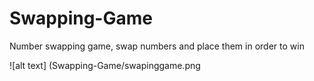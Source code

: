 # Swapping-Game
Number swapping game, swap numbers and place them in order to win

![alt text] (Swapping-Game/swapinggame.png

      
      
